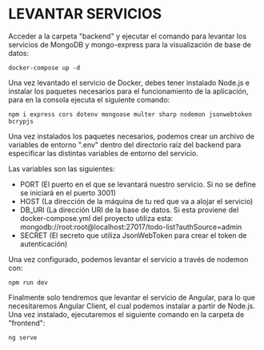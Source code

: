 # LEVANTAR SERVICIOS

Acceder a la carpeta "backend" y ejecutar el comando para levantar los servicios de MongoDB y mongo-express para la visualización de base de datos:

```
docker-compose up -d
```

Una vez levantado el servicio de Docker, debes tener instalado Node.js e instalar los paquetes necesarios para el funcionamiento de la aplicación, para en la consola ejecuta el siguiente comando:

```
npm i express cors dotenv mongoose multer sharp nodemon jsonwebtoken bcrypjs
```

Una vez instalados los paquetes necesarios, podemos crear un archivo de variables de entorno ".env" dentro del directorio raíz del backend para especificar las distintas variables de entorno del servicio.

Las variables son las siguientes:

- PORT (El puerto en el que se levantará nuestro servicio. Si no se define se iniciará en el puerto 3001)
- HOST (La dirección de la máquina de tu red que va a alojar el servicio)
- DB_URI (La dirección URI de la base de datos. Si esta proviene del docker-compose.yml del proyecto utiliza esta: mongodb://root:root@localhost:27017/todo-list?authSource=admin
- SECRET (El secreto que utiliza JsonWebToken para crear el token de autenticación)

Una vez configurado, podemos levantar el servicio a través de nodemon con:

```
npm run dev
```

Finalmente solo tendremos que levantar el servicio de Angular, para lo que necesitaremos Angular Client, el cual podemos instalar a partir de Node.js. Una vez instalado, ejecutaremos el siguiente comando en la carpeta de "frontend":

```
ng serve
```
